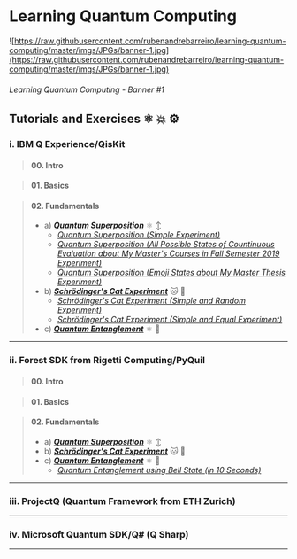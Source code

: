 # Learning Quantum Computing

![https://raw.githubusercontent.com/rubenandrebarreiro/learning-quantum-computing/master/imgs/JPGs/banner-1.jpg](https://raw.githubusercontent.com/rubenandrebarreiro/learning-quantum-computing/master/imgs/JPGs/banner-1.jpg)
###### Learning Quantum Computing - Banner #1

## Tutorials and Exercises ⚛️ 💥 ⚙️

### i. IBM Q Experience/QisKit
> #### 00. Intro

> #### 01. Basics

> #### 02. Fundamentals
> * a) [**_Quantum Superposition_**](https://github.com/rubenandrebarreiro/learning-quantum-computing/tree/master/tutorials/qiskit/02.%20fundamentals/a.%20quantum-superposition) ⚛️ ↕️
>     * [_Quantum Superposition (Simple Experiment)_](https://github.com/rubenandrebarreiro/learning-quantum-computing/blob/master/tutorials/qiskit/02.%20fundamentals/a.%20quantum-superposition/quantum-superposition-simple-experiment.ipynb)
>     * [_Quantum Superposition (All Possible States of Countinuous Evaluation about My Master's Courses in Fall Semester 2019 Experiment)_](https://github.com/rubenandrebarreiro/learning-quantum-computing/blob/master/tutorials/qiskit/02.%20fundamentals/a.%20quantum-superposition/quantum-superposition-all-possible-states-of-continuos-evaluation-about-my-master-courses-in-fall-semester-2019-experiment.ipynb)    
>     * [_Quantum Superposition (Emoji States about My Master Thesis Experiment)_](https://github.com/rubenandrebarreiro/learning-quantum-computing/blob/master/tutorials/qiskit/02.%20fundamentals/a.%20quantum-superposition/quantum-superposition-emoji-states-about-my-master-thesis-experiment.ipynb)
> * b) [**_Schrödinger's Cat Experiment_**](https://github.com/rubenandrebarreiro/learning-quantum-computing/tree/master/tutorials/qiskit/02.%20fundamentals/b.%20schrodinger-cat-experiment) 🐱 🕋
>     * [_Schrödinger's Cat Experiment (Simple and Random Experiment)_](https://github.com/rubenandrebarreiro/learning-quantum-computing/blob/master/tutorials/qiskit/02.%20fundamentals/b.%20schrodinger-cat-experiment/schrodinger-cat-experiment-simple-and-random-experiment.ipynb)
>     * [_Schrödinger's Cat Experiment (Simple and Equal Experiment)_](https://github.com/rubenandrebarreiro/learning-quantum-computing/blob/master/tutorials/qiskit/02.%20fundamentals/b.%20schrodinger-cat-experiment/schrodinger-cat-experiment-simple-and-equal-experiment.ipynb)
> * c) [**_Quantum Entanglement_**](https://github.com/rubenandrebarreiro/learning-quantum-computing/tree/master/tutorials/qiskit/02.%20fundamentals/c.%20quantum-entanglement) ⚛️ 🔗

***

### ii. Forest SDK from Rigetti Computing/PyQuil
> #### 00. Intro

> #### 01. Basics

> #### 02. Fundamentals
> * a) [**_Quantum Superposition_**](https://github.com/rubenandrebarreiro/learning-quantum-computing/tree/master/tutorials/pyquil/02.%20fundamentals/a.%20quantum-superposition) ⚛️ ↕️
> * b) [**_Schrödinger's Cat Experiment_**](https://github.com/rubenandrebarreiro/learning-quantum-computing/tree/master/tutorials/pyquil/02.%20fundamentals/b.%20schrodinger-cat-experiment) 🐱 🕋
> * c) [**_Quantum Entanglement_**](https://github.com/rubenandrebarreiro/learning-quantum-computing/tree/master/tutorials/pyquil/02.%20fundamentals/c.%20quantum-entanglement) ⚛️ 🔗
>     * [_Quantum Entanglement using Bell State (in 10 Seconds)_](https://github.com/rubenandrebarreiro/learning-quantum-computing/blob/master/tutorials/pyquil/02.%20fundamentals/c.%20quantum-entanglement/quantum-entanglement-using-bell-state-in-10-seconds.ipynb)

***

### iii. ProjectQ (Quantum Framework from ETH Zurich)

***

### iv. Microsoft Quantum SDK/Q# (Q Sharp)

***
